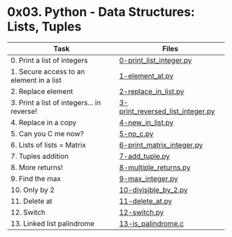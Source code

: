# 0x03. Python - Data Structures: Lists, Tuples

|Task|Files|
|----|-----|
|0. Print a list of integers|[0-print_list_integer.py](./0-print_list_integer.py)|
|1. Secure access to an element in a list|[1-element_at.py](./1-element_at.py)|
|2. Replace element|[2-replace_in_list.py](./2-replace_in_list.py)|
|3. Print a list of integers... in reverse!|[3-print_reversed_list_integer.py](./3-print_reversed_list_integer.py)|
|4. Replace in a copy|[4-new_in_list.py](./4-new_in_list.py)|
|5. Can you C me now?|[5-no_c.py](./5-no_c.py)|
|6. Lists of lists = Matrix|[6-print_matrix_integer.py](./6-print_matrix_integer.py)|
|7. Tuples addition|[7-add_tuple.py](./7-add_tuple.py)|
|8. More returns!|[8-multiple_returns.py](./8-multiple_returns.py)|
|9. Find the max|[9-max_integer.py](./9-max_integer.py)|
|10. Only by 2|[10-divisible_by_2.py](./10-divisible_by_2.py)|
|11. Delete at|[11-delete_at.py](./11-delete_at.py)|
|12. Switch|[12-switch.py](./12-switch.py)|
|13. Linked list palindrome|[13-is_palindrome.c](./13-is_palindrome.c)|

